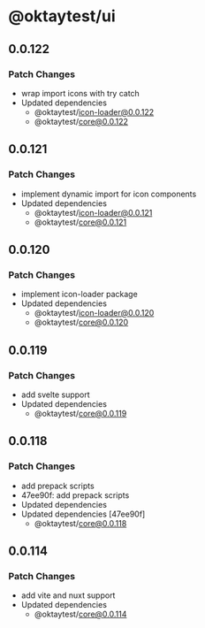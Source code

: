 # @oktaytest/ui

## 0.0.122

### Patch Changes

- wrap import icons with try catch
- Updated dependencies
  - @oktaytest/icon-loader@0.0.122
  - @oktaytest/core@0.0.122

## 0.0.121

### Patch Changes

- implement dynamic import for icon components
- Updated dependencies
  - @oktaytest/icon-loader@0.0.121
  - @oktaytest/core@0.0.121

## 0.0.120

### Patch Changes

- implement icon-loader package
- Updated dependencies
  - @oktaytest/icon-loader@0.0.120
  - @oktaytest/core@0.0.120

## 0.0.119

### Patch Changes

- add svelte support
- Updated dependencies
  - @oktaytest/core@0.0.119

## 0.0.118

### Patch Changes

- add prepack scripts
- 47ee90f: add prepack scripts
- Updated dependencies
- Updated dependencies [47ee90f]
  - @oktaytest/core@0.0.118

## 0.0.114

### Patch Changes

- add vite and nuxt support
- Updated dependencies
  - @oktaytest/core@0.0.114
